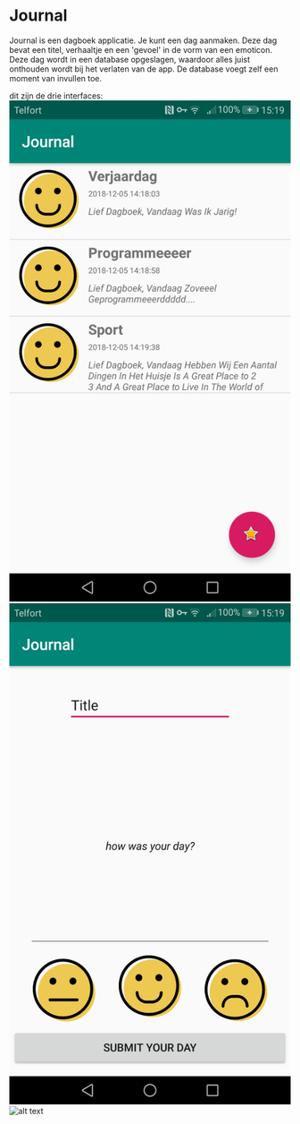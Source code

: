 # Journal


Journal is een dagboek applicatie. Je kunt een dag aanmaken. Deze dag bevat een titel, verhaaltje en een 'gevoel' in de vorm van een emoticon. Deze dag wordt in een database opgeslagen, waardoor alles juist onthouden wordt bij het verlaten van de app. De database voegt zelf een moment van invullen toe. 



dit zijn de drie interfaces:
![alt text](https://github.com/Quint-Langeveld/Journal/blob/master/doc/Screenshot_20181205-151953.png)
![alt text](https://github.com/Quint-Langeveld/Journal/blob/master/doc/Screenshot_20181205-151958.png)
![alt text]()
